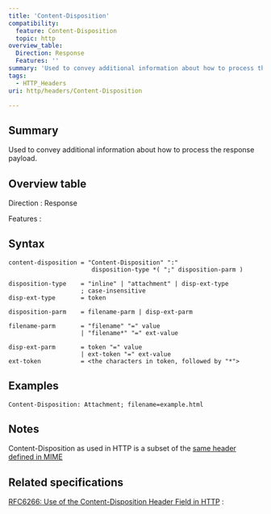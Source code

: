 ```yaml
---
title: 'Content-Disposition'
compatibility:
  feature: Content-Disposition
  topic: http
overview_table:
  Direction: Response
  Features: ''
summary: 'Used to convey additional information about how to process the response payload.'
tags:
  - HTTP_Headers
uri: http/headers/Content-Disposition

---
```

## Summary

Used to convey additional information about how to process the response payload.

## Overview table

Direction
:   Response

Features
:

## Syntax

    content-disposition = "Content-Disposition" ":"
                           disposition-type *( ";" disposition-parm )

    disposition-type    = "inline" | "attachment" | disp-ext-type
                        ; case-insensitive
    disp-ext-type       = token

    disposition-parm    = filename-parm | disp-ext-parm

    filename-parm       = "filename" "=" value
                        | "filename*" "=" ext-value

    disp-ext-parm       = token "=" value
                        | ext-token "=" ext-value
    ext-token           = <the characters in token, followed by "*">

## Examples

```
Content-Disposition: Attachment; filename=example.html
```

## Notes

Content-Disposition as used in HTTP is a subset of the [same header defined in MIME](http://tools.ietf.org/html/rfc2183)

## Related specifications

[RFC6266: Use of the Content-Disposition Header Field in HTTP](http://tools.ietf.org/html/rfc6266)
:

